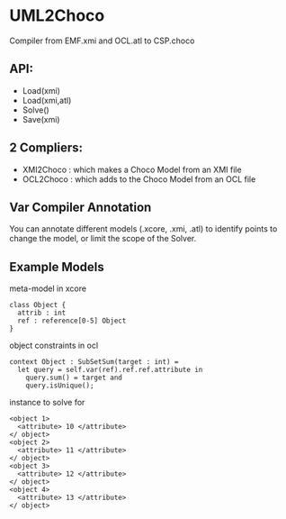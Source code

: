 # UML2Choco
Compiler from EMF.xmi and OCL.atl to CSP.choco

## API:
- Load(xmi)
- Load(xmi,atl)
- Solve()
- Save(xmi)

## 2 Compliers:
- XMI2Choco : which makes a Choco Model from an XMI file 
- OCL2Choco : which adds to the Choco Model from an OCL file

## Var Compiler Annotation
You can annotate different models (.xcore, .xmi, .atl) to identify points to change the model, or limit the scope of the Solver.


## Example Models
meta-model in xcore
```xcore
class Object {
  attrib : int
  ref : reference[0-5] Object
}
```
object constraints in ocl
```
context Object : SubSetSum(target : int) =
  let query = self.var(ref).ref.ref.attribute in
    query.sum() = target and
    query.isUnique();
```
instance to solve for
```xmi
<object 1>
  <attribute> 10 </attribute>
</ object>
<object 2>
  <attribute> 11 </attribute>
</ object>
<object 3>
  <attribute> 12 </attribute>
</ object>
<object 4>
  <attribute> 13 </attribute>
</ object>
```
